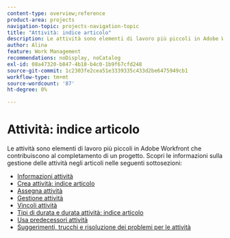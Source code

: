 ```yaml
---
content-type: overview;reference
product-area: projects
navigation-topic: projects-navigation-topic
title: "Attività: indice articolo"
description: Le attività sono elementi di lavoro più piccoli in Adobe Workfront che contribuiscono al completamento di un progetto. Per informazioni sulla gestione delle attività, consulta i seguenti articoli.
author: Alina
feature: Work Management
recommendations: noDisplay, noCatalog
exl-id: 08a47320-b847-4b18-b4c0-1b9f67cfd248
source-git-commit: 1c2303fe2cea51e3339335c433d2be6475949cb1
workflow-type: tm+mt
source-wordcount: '87'
ht-degree: 0%

---
```


# Attività: indice articolo

<!--Audited: 01/2024-->

Le attività sono elementi di lavoro più piccoli in Adobe Workfront che contribuiscono al completamento di un progetto. Scopri le informazioni sulla gestione delle attività negli articoli nelle seguenti sottosezioni:

* [Informazioni attività](../../manage-work/tasks/task-information/task-information.md)
* [Crea attività: indice articolo](../../manage-work/tasks/create-tasks/create-tasks-overview-1.md)
* [Assegna attività](../../manage-work/tasks/assign-tasks/assign-tasks-1.md)
* [Gestione attività](../../manage-work/tasks/manage-tasks/manage-tasks.md)
* [Vincoli attività](../../manage-work/tasks/task-constraints/task-constraints.md)
* [Tipi di durata e durata attività: indice articolo](../../manage-work/tasks/taskdurtn/task-duration-duration-type.md)
* [Usa predecessori attività](../../manage-work/tasks/use-prdcssrs/use-task-predecessors.md)
* [Suggerimenti, trucchi e risoluzione dei problemi per le attività](../../manage-work/tasks/tips-tricks-and-troubleshooting/tips-tricks-troubleshooting-tasks.md)
